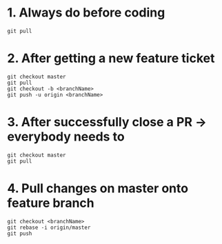 # 1. Always do before coding

```shell
git pull
```

# 2. After getting a new feature ticket

```shell
git checkout master
git pull
git checkout -b <branchName>
git push -u origin <branchName>
```

# 3. After successfully close a PR -> everybody needs to 

```shell
git checkout master
git pull
```

# 4. Pull changes on master onto feature branch
```shell
git checkout <branchName>
git rebase -i origin/master
git push
```